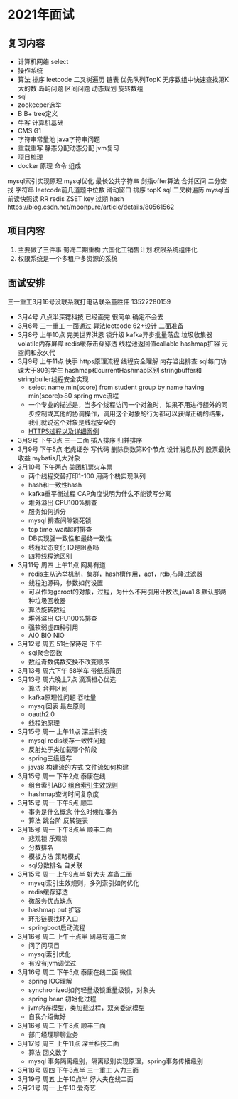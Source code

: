 # 2021年面试

## 复习内容

* 计算机网络 select
* 操作系统
* 算法 排序 leetcode 二叉树遍历 链表 优先队列TopK 无序数组中快速查找第K大的数 岛屿问题 区间问题 动态规划 旋转数组
* sql
* zookeeper选举
* B B+ tree定义
* 牛客 计算机基础
* CMS G1
* 字符串常量池 java字符串问题
* 重载重写 静态分配动态分配 jvm复习
* 项目梳理
* docker 原理 命令 组成

mysql索引实现原理 mysql优化 最长公共字符串 剑指offer算法 合并区间 二分查找 字符串 leetcode前几道题中位数 滑动窗口 排序 topK sql
二叉树遍历
mysql当前读快照读 RR redis ZSET key 过期 hash
https://blog.csdn.net/moonpure/article/details/80561562

## 项目内容

1. 主要做了三件事 蜀海二期重构 六国化工销售计划 权限系统组件化
2. 权限系统是一个多租户多资源的系统

## 面试安排

三一重工3月16号没联系就打电话联系董胜伟 13522280159

* 3月4号 八点半深锶科技 已经面完 很简单 确定不会去
* 3月6号 三一重工 一面通过 算法leetcode 62+设计 二面准备
* 3月8号 上午10点 完美世界洪恩 锁升级 kafka异步批量落盘 垃圾收集器 volatile内存屏障 redis缓存击穿穿透 线程池返回值callable hashmap扩容 元空间和永久代
* 3月9号 上午11点 快手 https原理流程 线程安全理解 内存溢出排查 sql每门功课大于80的学生 hashmap和currentHashmap区别 stringbuffer和stringbuiler线程安全实现
  - select name,min(score) from student group by name having min(score)>80 spring mvc流程
  - 一个专业的描述是，当多个线程访问一个对象时，如果不用进行额外的同步控制或其他的协调操作，调用这个对象的行为都可以获得正确的结果，我们就说这个对象是线程安全的
  - [HTTPS过程以及详细案例](https://www.cnblogs.com/helloworldcode/p/10104935.html)
* 3月9号 下午3点 三一二面 插入排序 归并排序
* 3月9号 下午5点 老虎证券 写代码 删除倒数第K个节点 设计消息队列 股票最快收益 mybatis几大对象
* 3月10号 下午两点 美团机票火车票
  - 两个线程交替打印1-100 用两个栈实现队列
  - hash和一致性hash
  - kafka重平衡过程 CAP角度说明为什么不能读写分离
  - 堆外溢出 CPU100%排查
  - 服务如何拆分
  - mysql 排查间隙锁死锁
  - tcp time_wait超时排查
  - DB实现强一致性和最终一致性
  - 线程状态变化 IO是阻塞吗
  - 四种线程池区别
* 3月11号 周四 上午11点 网易有道
  - redis主从选举机制，集群，hash槽作用，aof，rdb,布隆过滤器
  - 线程池源码，参数如何设置
  - 可以作为gcroot的对象，过程，为什么不用引用计数法,java1.8 默认那两种垃圾回收器
  - 算法旋转数组
  - 堆外溢出 CPU100%排查
  - 强软弱虚四种引用
  - AIO BIO NIO
* 3月12号 周五 51社保待定 下午
  - sql聚合函数
  - 数组奇数偶数交换不改变顺序
* 3月13号 周六下午 58学车 带纸质简历
* 3月13号 周六晚上7点 滴滴橙心优选 
  - 算法 合并区间
  - kafka原理性问题 吞吐量
  - mysql回表 最左原则
  - oauth2.0
  - 线程池原理
* 3月15号 周一 上午11点 深兰科技
  - mysql redis缓存一致性问题
  - 反射处于类加载哪个阶段
  - spring三级缓存
  - java8 构建流的方式 文件流如何构建
* 3月15号 周一 下午2点 泰康在线
  - 组合索引ABC [组合索引生效规则](https://www.cnblogs.com/mintsd/p/13062308.html)
  - hashmap查询时间复杂度
* 3月15号 周一 下午5点 顺丰
  - 事务是什么概念 什么时候加事务
  - 算法 跳台阶 反转链表
* 3月15号 周一 下午8点半 顺丰二面 
  - 悲观锁 乐观锁
  - 分数排名
  - 模板方法 策略模式
  - sql分数排名 自关联
* 3月15号 周一 上午9点半 好大夫 准备二面
  - mysql索引生效规则，多列索引如何优化
  - redis缓存穿透
  - 微服务优点缺点
  - hashmap put 扩容
  - 环形链表找环入口
  - springboot启动流程
* 3月16号 周二 上午十点半 网易有道二面
  - 问了问项目
  - mysql索引优化
  - 有没有jvm调优过
* 3月16号 周二 下午5点 泰康在线二面 微信
  - spring IOC理解
  - synchronized如何轻量级锁重量级锁，对象头
  - spring bean 初始化过程
  - jvm内存模型，类加载过程，双亲委派模型  
  - 自我介绍做好
* 3月16号 周二 下午8点 顺丰三面
  - 部门经理聊聊业务
* 3月17号 周三 上午11点 深兰科技二面
  - 算法 回文数字
  - mysql 事务隔离级别，隔离级别实现原理，spring事务传播级别
* 3月18号 周四 下午3点半 三一重工 人力三面
* 3月19号 周五 上午10点半 好大夫在线二面
* 3月21号 周一 上午10 爱奇艺

